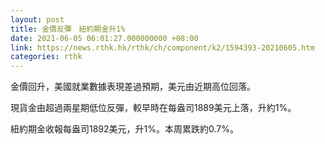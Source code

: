 ```yaml
---
layout: post
title: 金價反彈　紐約期金升1%
date: 2021-06-05 06:01:27.000000000 +08:00
link: https://news.rthk.hk/rthk/ch/component/k2/1594393-20210605.htm
categories: rthk
---
```


金價回升，美國就業數據表現差過預期，美元由近期高位回落。

現貨金由超過兩星期低位反彈，較早時在每盎司1889美元上落，升約1%。

紐約期金收報每盎司1892美元，升1%。本周累跌約0.7%。
